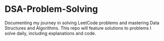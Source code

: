 # DSA-Problem-Solving
Documenting my journey in solving LeetCode problems and mastering Data Structures and Algorithms. This repo will feature solutions to problems I solve daily, including explanations and code.
